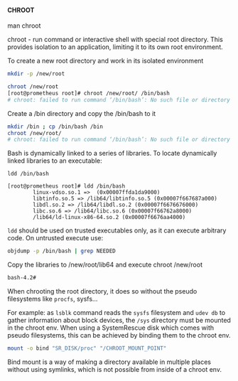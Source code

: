 
#### CHROOT

man chroot

chroot - run command or interactive shell with special root directory. This provides isolation to an application, limiting it to its own root environment.

To create a new root directory and work in its isolated environment

``` bash
mkdir -p /new/root
```

``` bash
chroot /new/root
[root@prometheus root]# chroot /new/root/ /bin/bash
# chroot: failed to run command ‘/bin/bash’: No such file or directory
```

Create a /bin directory and copy the /bin/bash to it

``` bash
mkdir /bin ; cp /bin/bash /bin
chroot /new/root/
# chroot: failed to run command ‘/bin/bash’: No such file or directory
```

Bash is dynamically linked to a series of libraries. To locate dynamically linked libraries to an executable:

```
ldd /bin/bash
```

```
[root@prometheus root]# ldd /bin/bash
        linux-vdso.so.1 =>  (0x00007ffda1da9000)
        libtinfo.so.5 => /lib64/libtinfo.so.5 (0x00007f667687a000)
        libdl.so.2 => /lib64/libdl.so.2 (0x00007f6676676000)
        libc.so.6 => /lib64/libc.so.6 (0x00007f66762a8000)
        /lib64/ld-linux-x86-64.so.2 (0x00007f6676aa4000)
```

`ldd` should be used on trusted executables only, as it can execute arbitrary code. 
On untrusted execute use:

``` bash
objdump -p /bin/bash | grep NEEDED
```

Copy the libraries to /new/root/lib64 and execute chroot /new/root

``` bash
bash-4.2#
```

When chrooting the root directory, it does so without the pseudo filesystems like `procfs`, sysfs... 

For example: as `lsblk` command reads the `sysfs` filesystem and `udev db` to gather information about block devices, the `/sys` directory must be mounted in the chroot env.
When using a SystemRescue disk which comes with pseudo filesystems, this can be achieved by binding them to the chroot env.

``` bash
mount -o bind "SR_DISK/proc" "/CHROOT_MOUNT_POINT"
```

Bind mount is a way of making a directory available in multiple places without using symlinks, which is not possible from inside of a chroot env.